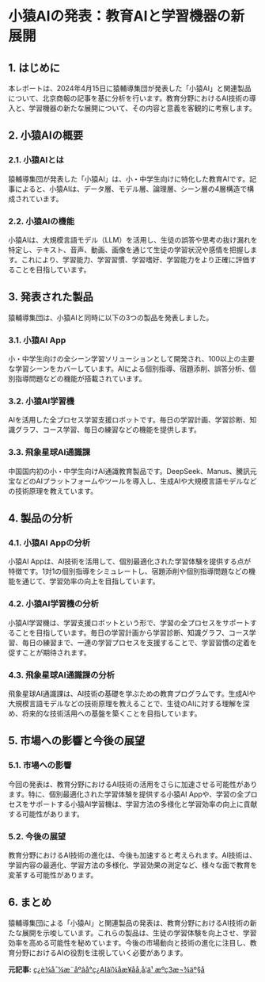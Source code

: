 # 小猿AIの発表：教育AIと学習機器の新展開

## 1. はじめに

本レポートは、2024年4月15日に猿輔導集団が発表した「小猿AI」と関連製品について、北京商報の記事を基に分析を行います。教育分野におけるAI技術の導入と、学習機器の新たな展開について、その内容と意義を客観的に考察します。

## 2. 小猿AIの概要

### 2.1. 小猿AIとは

猿輔導集団が発表した「小猿AI」は、小・中学生向けに特化した教育AIです。記事によると、小猿AIは、データ層、モデル層、論理層、シーン層の4層構造で構成されています。

### 2.2. 小猿AIの機能

小猿AIは、大規模言語モデル（LLM）を活用し、生徒の誤答や思考の抜け漏れを特定し、テキスト、音声、動画、画像を通じて生徒の学習状況や感情を把握します。これにより、学習能力、学習習慣、学習嗜好、学習能力をより正確に評価することを目指しています。

## 3. 発表された製品

猿輔導集団は、小猿AIと同時に以下の3つの製品を発表しました。

### 3.1. 小猿AI App

小・中学生向けの全シーン学習ソリューションとして開発され、100以上の主要な学習シーンをカバーしています。AIによる個別指導、宿題添削、誤答分析、個別指導問題などの機能が搭載されています。

### 3.2. 小猿AI学習機

AIを活用した全プロセス学習支援ロボットです。毎日の学習計画、学習診断、知識グラフ、コース学習、毎日の練習などの機能を提供します。

### 3.3. 飛象星球AI通識課

中国国内初の小・中学生向けAI通識教育製品です。DeepSeek、Manus、騰訊元宝などのAIプラットフォームやツールを導入し、生成AIや大規模言語モデルなどの技術原理を教えています。

## 4. 製品の分析

### 4.1. 小猿AI Appの分析

小猿AI Appは、AI技術を活用して、個別最適化された学習体験を提供する点が特徴です。1対1の個別指導をシミュレートし、宿題添削や個別指導問題などの機能を通じて、学習効率の向上を目指しています。

### 4.2. 小猿AI学習機の分析

小猿AI学習機は、学習支援ロボットという形で、学習の全プロセスをサポートすることを目指しています。毎日の学習計画から学習診断、知識グラフ、コース学習、毎日の練習まで、一連の学習プロセスを支援することで、学習習慣の定着を促すことが期待されます。

### 4.3. 飛象星球AI通識課の分析

飛象星球AI通識課は、AI技術の基礎を学ぶための教育プログラムです。生成AIや大規模言語モデルなどの技術原理を教えることで、生徒のAIに対する理解を深め、将来的な技術活用への基盤を築くことを目指しています。

## 5. 市場への影響と今後の展望

### 5.1. 市場への影響

今回の発表は、教育分野におけるAI技術の活用をさらに加速させる可能性があります。特に、個別最適化された学習体験を提供する小猿AI Appや、学習の全プロセスをサポートする小猿AI学習機は、学習方法の多様化と学習効率の向上に貢献する可能性があります。

### 5.2. 今後の展望

教育分野におけるAI技術の進化は、今後も加速すると考えられます。AI技術は、学習内容の最適化、学習方法の多様化、学習効果の測定など、様々な面で教育を変革する可能性があります。

## 6. まとめ

猿輔導集団による「小猿AI」と関連製品の発表は、教育分野におけるAI技術の新たな展開を示唆しています。これらの製品は、生徒の学習体験を向上させ、学習効率を高める可能性を秘めています。今後の市場動向と技術の進化に注目し、教育分野におけるAIの役割を注視していく必要があります。


**元記事:** [ç¿è¾å¯¼æ¨åºâå°ç¿AIâï¼åæ­¥åå¸å­¦ä¹ æºç­3æ¬¾äº§å](http://m.bbtnews.com.cn/content/7a/a3/449414.html)
